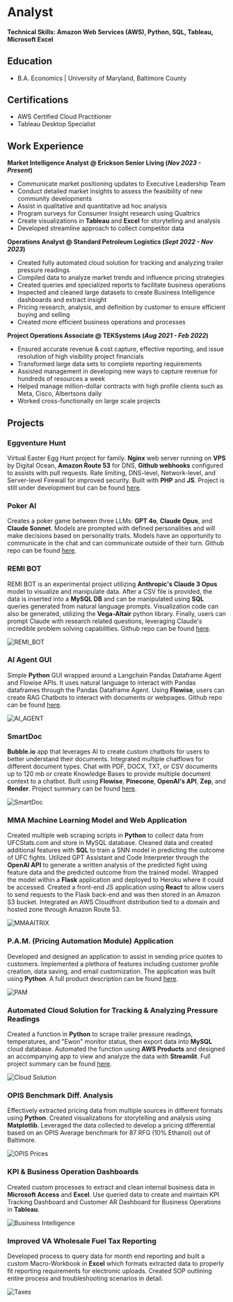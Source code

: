 # Analyst

#### Technical Skills: Amazon Web Services (AWS), Python, SQL, Tableau, Microsoft Excel

## Education
  - B.A. Economics | University of Maryland, Baltimore County

## Certifications
  - AWS Certified Cloud Practitioner
  - Tableau Desktop Specialist

## Work Experience
**Market Intelligence Analyst @ Erickson Senior Living (_Nov 2023 - Present_)**
  - Communicate market positioning updates to Executive Leadership Team
  - Conduct detailed market insights to assess the feasibility of new community developments
  - Assist in qualitative and quantitative ad hoc analysis
  - Program surveys for Consumer Insight research using Qualtrics
  - Create visualizations in **Tableau** and **Excel** for storytelling and analysis
  - Developed streamline approach to collect competitor data

**Operations Analyst @ Standard Petroleum Logistics (_Sept 2022 - Nov 2023_)**
  - Created fully automated cloud solution for tracking and analyzing trailer pressure readings
  - Compiled data to analyze market trends and influence pricing strategies
  - Created queries and specialized reports to facilitate business operations
  - Inspected and cleaned large datasets to create Business Intelligence
dashboards and extract insight
  - Pricing research, analysis, and definition by customer to ensure
efficient buying and selling
  - Created more efficient business operations and processes

**Project Operations Associate @ TEKSystems (_Aug 2021 - Feb 2022_)**
  - Ensured accurate revenue & cost capture, effective reporting,
and issue resolution of high visibility project financials
  - Transformed large data sets to complete reporting requirements
  - Assisted management in developing new ways to capture
revenue for hundreds of resources a week
  - Helped manage million-dollar contracts with high profile clients
such as Meta, Cisco, Albertsons daily
  - Worked cross-functionally on large scale projects

## Projects

### Eggventure Hunt
Virtual Easter Egg Hunt project for family. **Nginx** web server running on **VPS** by Digital Ocean, **Amazon Route 53** for DNS, **Github webhooks** configured to assists with pull requests. Rate limiting, DNS-level, Network-level, and Server-level Firewall for improved security. Built with **PHP** and **JS**. Project is still under development but can be found [here](https://eggventurehunt.com).

### Poker AI
Creates a poker game between three LLMs: **GPT 4o**, **Claude Opus**, and **Claude Sonnet**. Models are prompted with defined personalities and will make decisions based on personality traits. Models have an opportunity to communicate in the chat and can communicate outside of their turn. Github repo can be found [here](https://github.com/AnthonyBliss1/AFriendInNeed.git).

### REMI BOT
REMI BOT is an experimental project utilizing **Anthropic's Claude 3 Opus** model to visualize and manipulate data. After a CSV file is provided, the data is inserted into a **MySQL DB** and can be manipulated using **SQL** queries generated from natural language prompts. Visualization code can also be generated, utilizing the **Vega-Altair** python library. Finally, users can prompt Claude with research related questions, leveraging Claude's incredible problem solving capabilities. Github repo can be found [here](https://github.com/AnthonyBliss1/REMI_BOT).

![REMI_BOT](/assets/REMI_BOT.png)

### AI Agent GUI
Simple **Python** GUI wrapped around a Langchain Pandas Dataframe Agent and Flowise APIs. It uses natural language to interact with Pandas dataframes through the Pandas Dataframe Agent. Using **Flowise**, users can create RAG Chatbots to interact with documents or webpages. Github repo can be found [here](https://github.com/AnthonyBliss1/AI-Agent-GUI).

![AI_AGENT](/assets/ai_agent.png)

### SmartDoc
**Bubble.io** app that leverages AI to create custom chatbots for users to better understand their documents. Integrated multiple chatflows for different document types. Chat with PDF, DOCX, TXT, or CSV documents up to 120 mb or create Knowledge Bases to provide multiple document context to a chatbot. Built using **Flowise**, **Pinecone**, **OpenAI's API**, **Zep**, and **Render**. Project summary can be found [here](https://anthonybliss1.github.io/SmartDocApp.github.io/).

![SmartDoc](/assets/smartdoc.png)

### MMA Machine Learning Model and Web Application
Created multiple web scraping scripts in **Python** to collect data from UFCStats.com and store in MySQL database. Cleaned data and created additional features with **SQL** to train a SNN model in predicting the outcome of UFC fights. Utilized GPT Assistant and Code Interpreter through the **OpenAI API** to generate a written analysis of the predicted fight using feature data and the predicted outcome from the trained model. Wrapped the model within a **Flask** application and deployed to Heroku where it could be accessed. Created a front-end JS application using **React** to allow users to send requests to the Flask back-end and was then stored in an Amazon S3 bucket. Integrated an AWS Cloudfront distribution tied to a domain and hosted zone through Amazon Route 53.

![MMAAITRIX](/assets/logo.png)

### P.A.M. (Pricing Automation Module) Application
Developed and designed an application to assist in sending price quotes to customers. Implemented a plethora of features including customer profile creation, data saving, and email customization. The application was built using **Python**. A full product description can be found [here](https://arb.lemonsqueezy.com). 

![PAM](/assets/PAM.png)

### Automated Cloud Solution for Tracking & Analyzing Pressure Readings
Created a function in **Python** to scrape trailer pressure readings, temperatures, and "Ewon" monitor status, then export data into **MySQL** cloud database. Automated the function using **AWS Products** and designed an accompanying app to view and analyze the data with **Streamlit**. Full project summary can be found [here](https://anthonybliss1.github.io/Cloud-Solution.github.io/).

![Cloud Solution](/assets/Cloud_Solution.JPG)

### OPIS Benchmark Diff. Analysis
Effectively extracted pricing data from multiple sources in different formats using **Python**. Created visualizations for storytelling and analysis using **Matplotlib**. Leveraged the data collected to develop a pricing differential based on an OPIS Average benchmark for 87 RFG (10% Ethanol) out of Baltimore. 

![OPIS Prices](/assets/OPIS_Low_vs_Con_Avg.png)

### KPI & Business Operation Dashboards
Created custom processes to extract and clean internal business data in **Microsoft Access** and **Excel**. Use queried data to create and maintain KPI Tracking Dashboard and Customer AR Dashboard for Business Operations in **Tableau**.

![Business Intelligence](/assets/BI.jpeg)

### Improved VA Wholesale Fuel Tax Reporting
Developed process to query data for month end reporting and built a custom Macro-Workbook in **Excel** which formats extracted data to properly fit reporting requirements for electronic uploads. Created SOP outlining entire process and troubleshooting scenarios in detail. 

![Taxes](/assets/tax.png)
